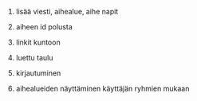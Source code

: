 1. lisää viesti, aihealue, aihe napit
2. aiheen id polusta
3. linkit kuntoon

4. luettu taulu
5. kirjautuminen
6. aihealueiden näyttäminen käyttäjän ryhmien mukaan
